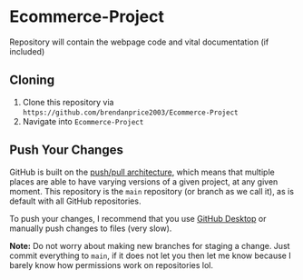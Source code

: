 # Ecommerce-Project
Repository will contain the webpage code and vital documentation (if included)

## Cloning

1. Clone this repository via `https://github.com/brendanprice2003/Ecommerce-Project`
2. Navigate into `Ecommerce-Project`

## Push Your Changes

GitHub is built on the [push/pull architecture](https://medium.com/@_JeffPoole/thoughts-on-push-vs-pull-architectures-666f1eab20c2), which means that multiple places are able to have varying versions of a given project, at any given moment.
This repository is the `main` repository (or branch as we call it), as is default with all GitHub repositories.

To push your changes, I recommend that you use [GitHub Desktop](https://desktop.github.com/) or manually push changes to files (very slow).

**Note:** Do not worry about making new branches for staging a change. Just commit everything to `main`, if it does not let you then let me know because I barely know how permissions work on repositories lol.
